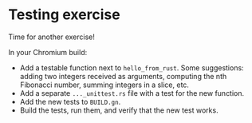 # Testing exercise

Time for another exercise!

In your Chromium build:

* Add a testable function next to `hello_from_rust`.
  Some suggestions:
  adding two integers received as arguments,
  computing the nth Fibonacci number,
  summing integers in a slice, etc.
* Add a separate `..._unittest.rs` file with a test for the new function.
* Add the new tests to `BUILD.gn`.
* Build the tests, run them, and verify that the new test works.
